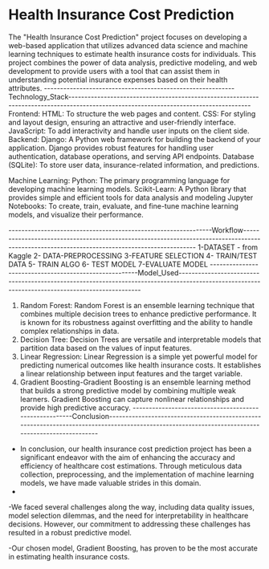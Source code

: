 ﻿# Health Insurance Cost Prediction
 
The "Health Insurance Cost Prediction" project focuses on developing a web-based application that utilizes advanced data science and machine learning techniques to estimate health insurance costs for individuals. This project combines the power of data analysis, predictive modeling, and web development to provide users with a tool that can assist them in understanding potential insurance expenses based on their health attributes.
-----------------------------------------------------------Technology_Stack--------------------------------------------------------------------------------------------------------------------------------------
Frontend:
HTML: To structure the web pages and content.
CSS: For styling and layout design, ensuring an attractive and user-friendly interface.
JavaScript: To add interactivity and handle user inputs on the client side.
Backend:
Django: A Python web framework for building the backend of your application. Django provides robust features for handling user authentication, database operations, and serving API endpoints.
Database (SQLite): To store user data, insurance-related information, and predictions.

Machine Learning:
Python: The primary programming language for developing machine learning models.
Scikit-Learn: A Python library that provides simple and efficient tools for data analysis and modeling
Jupyter Notebooks: To create, train, evaluate, and fine-tune machine learning models, and visualize their performance.

---------------------------------------------------------------Workflow---------------------------------------------------------------------------------------------------------------------------------------------
1-DATASET - from Kaggle
2- DATA-PREPROCESSING
3-FEATURE SELECTION
4- TRAIN/TEST DATA
5- TRAIN ALGO
6- TEST MODEL
7-EVALUATE MODEL
-------------------------------------------------------Model_Used------------------------------------------------------------------------------------------------------------------------------------------------
1. Random Forest: Random Forest is an ensemble learning technique that combines multiple decision trees to enhance predictive performance. It is known for its robustness against overfitting and the ability to handle complex relationships in data.
2. Decision Tree: Decision Trees are versatile and interpretable models that partition data based on the values of input features.
3. Linear Regression: Linear Regression is a simple yet powerful model for predicting numerical outcomes like health insurance costs. It establishes a linear relationship between input features and the target variable.
4. Gradient Boosting-Gradient Boosting is an ensemble learning method that builds a strong predictive model by combining multiple weak learners. Gradient Boosting can capture nonlinear relationships and provide high predictive accuracy.
-------------------------------------------------------Conclusion-------------------------------------------------------------------------------------------------------------------------------------------------
  - In conclusion, our health insurance cost prediction project has been a significant endeavor with the aim of enhancing the accuracy and efficiency of healthcare cost estimations. Through meticulous data collection, preprocessing, and the implementation of machine learning models, we have made valuable strides in this domain.
  - 
-We faced several challenges along the way, including data quality issues, model selection dilemmas, and the need for interpretability in healthcare decisions. However, our commitment to addressing these challenges has resulted in a robust predictive model.

-Our chosen model, Gradient Boosting, has proven to be the most accurate in estimating health insurance costs.


